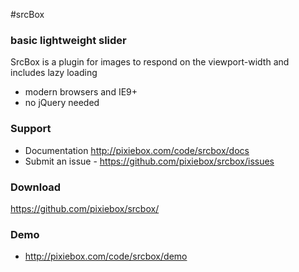 #srcBox
### basic lightweight slider

SrcBox is a plugin for images to respond on the viewport-width and includes lazy loading

* modern browsers and IE9+
* no jQuery needed

### Support
* Documentation http://pixiebox.com/code/srcbox/docs
* Submit an issue - https://github.com/pixiebox/srcbox/issues

### Download
https://github.com/pixiebox/srcbox/

### Demo
* http://pixiebox.com/code/srcbox/demo